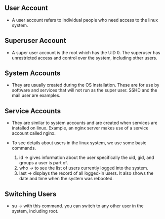 ## User Account ## 

* A user account refers to individual people who need access to the linux system. 

## Superuser Account ##

* A super user account is the root which has the UID 0. The superuser has unrestricted access and control over the system, including other users. 

## System Accounts ##

* They are usually created during the OS installation. These are for use by software and services that will not run as the super user. SSHD and the mail user are examples. 

## Service Accounts ##

* They are similar to system accounts and are created when services are installed on linux. Example, an nginx server makes use of a service account called nginx. 



* To see details about users in the linux system, we use some basic commands.

   1. id -> gives information about the user specifically the uid, gid, and groups a user is part of. 
   2. who -> to see the list of users currently logged into the system.
   3. last -> displays the record of all logged-in users. It also shows the date and time when the system was rebooted.
   
   

## Switching Users ##

* su -> with this command. you can switch to any other user in the system, including root. 

